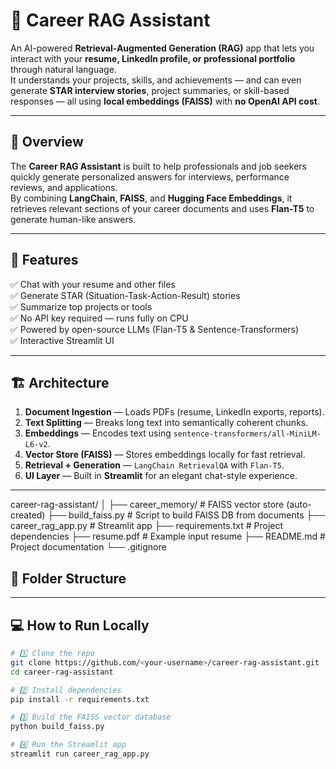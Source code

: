 
# 🧠 Career RAG Assistant

An AI-powered **Retrieval-Augmented Generation (RAG)** app that lets you interact with your **resume, LinkedIn profile, or professional portfolio** through natural language.  
It understands your projects, skills, and achievements — and can even generate **STAR interview stories**, project summaries, or skill-based responses — all using **local embeddings (FAISS)** with **no OpenAI API cost**.

---

## 🚀 Overview

The **Career RAG Assistant** is built to help professionals and job seekers quickly generate personalized answers for interviews, performance reviews, and applications.  
By combining **LangChain**, **FAISS**, and **Hugging Face Embeddings**, it retrieves relevant sections of your career documents and uses **Flan-T5** to generate human-like answers.

---

## 🧩 Features

✅ Chat with your resume and other files  
✅ Generate STAR (Situation-Task-Action-Result) stories  
✅ Summarize top projects or tools  
✅ No API key required — runs fully on CPU  
✅ Powered by open-source LLMs (Flan-T5 & Sentence-Transformers)  
✅ Interactive Streamlit UI

---

## 🏗️ Architecture

1. **Document Ingestion** — Loads PDFs (resume, LinkedIn exports, reports).  
2. **Text Splitting** — Breaks long text into semantically coherent chunks.  
3. **Embeddings** — Encodes text using `sentence-transformers/all-MiniLM-L6-v2`.  
4. **Vector Store (FAISS)** — Stores embeddings locally for fast retrieval.  
5. **Retrieval + Generation** — `LangChain RetrievalQA` with `Flan-T5`.  
6. **UI Layer** — Built in **Streamlit** for an elegant chat-style experience.

---
career-rag-assistant/
│
├── career_memory/ # FAISS vector store (auto-created)
├── build_faiss.py # Script to build FAISS DB from documents
├── career_rag_app.py # Streamlit app
├── requirements.txt # Project dependencies
├── resume.pdf # Example input resume
├── README.md # Project documentation
└── .gitignore
## 📁 Folder Structure


---

## 💻 How to Run Locally

```bash
# 1️⃣ Clone the repo
git clone https://github.com/<your-username>/career-rag-assistant.git
cd career-rag-assistant

# 2️⃣ Install dependencies
pip install -r requirements.txt

# 3️⃣ Build the FAISS vector database
python build_faiss.py

# 4️⃣ Run the Streamlit app
streamlit run career_rag_app.py


